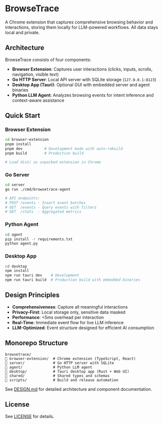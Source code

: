# BrowseTrace

A Chrome extension that captures comprehensive browsing behavior and interactions, storing them locally for LLM-powered workflows. All data stays local and private.

## Architecture

BrowseTrace consists of four components:

- **Browser Extension**: Captures user interactions (clicks, inputs, scrolls, navigation, visible text)
- **Go HTTP Server**: Local API server with SQLite storage (`127.0.0.1:8123`)
- **Desktop App (Tauri)**: Optional GUI with embedded server and agent binaries
- **Python LLM Agent**: Analyzes browsing events for intent inference and context-aware assistance

## Quick Start

### Browser Extension
```bash
cd browser-extension
pnpm install
pnpm dev          # Development mode with auto-rebuild
pnpm build        # Production build

# Load dist/ as unpacked extension in Chrome
```

### Go Server
```bash
cd server
go run ./cmd/browsetrace-agent

# API endpoints:
# POST /events - Insert event batches
# GET  /events - Query events with filters
# GET  /stats  - Aggregated metrics
```

### Python Agent
```bash
cd agent
pip install -r requirements.txt
python agent.py
```

### Desktop App
```bash
cd desktop
npm install
npm run tauri dev    # Development
npm run tauri build  # Production build with embedded binaries
```

## Design Principles

- **Comprehensiveness**: Capture all meaningful interactions
- **Privacy-First**: Local storage only, sensitive data masked
- **Performance**: <5ms overhead per interaction
- **Real-Time**: Immediate event flow for live LLM inference
- **LLM-Optimized**: Event structure designed for efficient AI consumption

## Monorepo Structure

```
browsetrace/
   browser-extension/  # Chrome extension (TypeScript, React)
   server/             # Go HTTP server with SQLite
   agent/              # Python LLM agent
   desktop/            # Tauri desktop app (Rust + Web UI)
   shared/             # Shared types and schemas
   scripts/            # Build and release automation
```

See [DESIGN.md](DESIGN.md) for detailed architecture and component documentation.

## License

See [LICENSE](LICENSE) for details.
